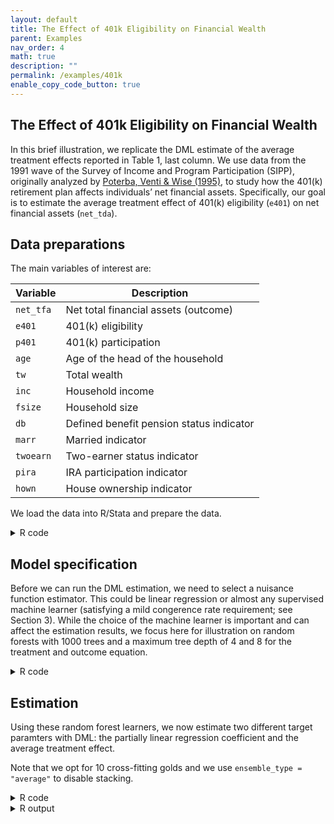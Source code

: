 ```yaml
---
layout: default
title: The Effect of 401k Eligibility on Financial Wealth
parent: Examples
nav_order: 4
math: true
description: ""
permalink: /examples/401k
enable_copy_code_button: true
---
```


## The Effect of 401k Eligibility on Financial Wealth

In this brief illustration, we replicate the DML estimate of the average treatment effects reported in Table 1, last column. We use data from the 1991 wave of the Survey of Income and Program Participation (SIPP), originally analyzed by [Poterba, Venti & Wise (1995)](https://doi.org/10.1016/0047-2727(94)01462-W), to study how the 401(k) retirement plan affects individuals’ net financial assets. Specifically, our goal is to estimate the average treatment effect of 401(k) eligibility (`e401`) on net financial assets (`net_tda`).

## Data preparations

The main variables of interest are:

| Variable | Description |
| --------- | ----------- |
| `net_tfa` |  Net total financial assets (outcome) |
| `e401` | 401(k) eligibility |
| `p401` | 401(k) participation |
| `age` | Age of the head of the household |
| `tw` | Total wealth |
| `inc` | Household income |
| `fsize` | Household size |
| `db` | Defined benefit pension status indicator |
| `marr` | Married indicator |
| `twoearn` | Two-earner status indicator |
| `pira` | IRA participation indicator |
| `hown` | House ownership indicator |


We load the data into R/Stata and prepare the data.

<details markdown="block">
<summary>R code</summary>

```
library(haven)
library(ddml)
dat <- read_dta("http://dmlguide.github.io/assets/dta/PVW_data.dta")

set.seed(20241111)

# Define control variables
control_names <- c("age", "tw", "inc", "fsize", "db", "marr", 
                  "twoearn", "pira", "hown")

# Extract variables
y <- dat$net_tfa
D <- dat$e401
X <- as.matrix(dat[, control_names])
```

</details>

## Model specification

Before we can run the DML estimation, we need to select a nuisance function estimator. This could be linear regression or almost any supervised machine learner (satisfying a mild congerence rate requirement; see Section 3). While the choice of the machine learner is important and can affect the estimation results, we focus here for illustration on random forests with 1000 trees and a maximum tree depth of 4 and 8 for the treatment and outcome equation.  

<details markdown="block">
<summary>R code</summary>

```
# Define model configuration
learners = list(
  list(fun = mdl_ranger,
       args = list(num.trees = 1000, # random forest
                   max.depth = 8)))

learners_DX = list(
  list(fun = mdl_ranger,
       args = list(num.trees = 1000, # random forest
                   max.depth = 4)))
```

</details>

## Estimation

Using these random forest learners, we now estimate two different target paramters with DML: the partially linear regression coefficient and the average treatment effect.

Note that we opt for 10 cross-fitting golds and we use `ensemble_type = "average"` to disable stacking.

<details markdown="block">
<summary>R code</summary>

```
# DML estimation of the PLR coefficient
plm_fit <- ddml_plm(y, D, X,
                     learners = learners,
                     learners_DX = learners_DX,
                     sample_folds = 10,
                     ensemble_type = "average")

# DML estimation of the ATE 
ate_fit <- ddml_ate(y, D, X,
                     learners = learners,
                     learners_DX = learners_DX,
                     sample_folds = 10,
                     ensemble_type = "average",
                     trim = 0.001)
summary(ate_fit)

# create texreg-compatible object from `late_lasso`
library(texreg)
ate_texreg <- createTexreg(coef.names="elligibility",
                              coef=summary(ate_fit)[1],
                              se=summary(ate_fit)[2],
                              pvalues=summary(ate_fit)[4]
                              )

screenreg(list(plm_fit$ols_fit,ate_texreg),
          include.ci=FALSE,
          custom.coef.map=list("D_r"="elligibility",
                               "elligibility"="elligibility") 
          )
```

</details>

<details markdown="block">
<summary>R output</summary>

```
======================================
              Model 1      Model 2    
--------------------------------------
elligibility  7825.37 ***  6877.41 ***
              (824.28)     (775.73)   
--------------------------------------
R^2              0.01                 
Adj. R^2         0.01                 
Num. obs.     9915                    
======================================
*** p < 0.001; ** p < 0.01; * p < 0.05
```

</details>